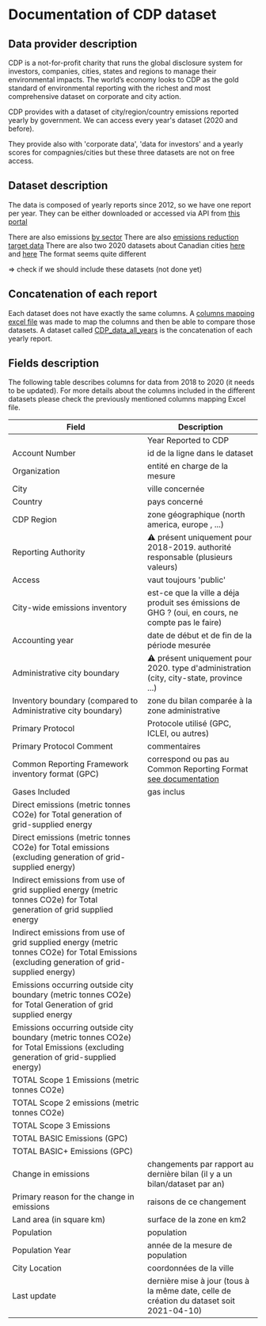 # Documentation of CDP dataset

## Data provider description


CDP is a not-for-profit charity that runs the global disclosure system for investors, companies, cities, states and regions to manage their environmental impacts. The world’s economy looks to CDP as the gold standard of environmental reporting with the richest and most comprehensive dataset on corporate and city action.

CDP provides with a dataset of city/region/country emissions reported yearly by government. We can access every year's dataset (2020 and before).

They provide also with 'corporate data', 'data for investors' and a yearly scores for compagnies/cities but these three datasets are not on free access.

## Dataset description

The data is composed of yearly reports since 2012, so we have one report per year.
They can be either downloaded or accessed via API from [this portal](https://data.cdp.net/)



There are also emissions [by sector](https://data.cdp.net/Emissions/2017-Cities-GPC-Inventory-Data/m9dr-uyqa)
There are also [emissions reduction target data](https://data.cdp.net/Emissions/2016-Cities-Emissions-Reduction-Targets/g6yr-2gzv)
There are also two 2020 datasets about Canadian cities [here](https://data.cdp.net/Emissions/2020-Canadian-Cities-Emissions-CRF-Format-/muuq-k63v) and [here](https://data.cdp.net/Emissions/2020-Canadian-Cities-Emissions-GPC-Format-/j9gw-nwjy)
The format seems quite different

=> check if we should include these datasets (not done yet)

## Concatenation of each report

Each dataset does not have exactly the same columns. A [columns mapping excel file]("https://github.com/OpenGeoScales/ogs-data-exploration/blob/cdp/data/ghg-emissions/cdp/columns_mapping.xls") was made to map the columns and then be able to compare those datasets.
A dataset called [CDP_data_all_years]("https://github.com/OpenGeoScales/ogs-data-exploration/blob/cdp/data/ghg-emissions/cdp/CDP_data_all_years.csv") is the concatenation of each yearly report.

## Fields description


The following table describes columns for data from 2018 to 2020 (it needs to be updated). For more details about the columns included in the different datasets please check the previously mentioned columns mapping Excel file.

| Field | Description |
|-------|-------------|
|| Year Reported to CDP | année du rapport |
| Account Number | id de la ligne dans le dataset |
| Organization | entité en charge de la mesure |
| City | ville concernée |
| Country | pays concerné |
| CDP Region | zone géographique (north america, europe , ...) |
| Reporting Authority | ⚠️ présent uniquement pour 2018-2019. authorité responsable (plusieurs valeurs) |
| Access | vaut toujours 'public' |
| City-wide emissions inventory | est-ce que la ville a déja produit ses émissions de GHG ? (oui, en cours, ne compte pas le faire) |
| Accounting year | date de début et de fin de la période mesurée |
| Administrative city boundary | ⚠️ présent uniquement pour 2020. type d'administration (city, city-state, province ...) |
| Inventory boundary (compared to Administrative city boundary) | zone du bilan comparée à la zone administrative |
| Primary Protocol | Protocole utilisé (GPC, ICLEI, ou autres) |
| Primary Protocol Comment | commentaires |
| Common Reporting Framework inventory format (GPC) | correspond ou pas au Common Reporting Format [see documentation](https://www.ghgprotocol.org/sites/default/files/ghgp/standards/GHGP_GPC_0.pdf) |
| Gases Included | gas inclus |
| Direct emissions (metric tonnes CO2e) for Total generation of grid-supplied energy |  |
| Direct emissions (metric tonnes CO2e) for Total emissions (excluding generation of grid-supplied energy) |  |
| Indirect emissions from use of grid supplied energy (metric tonnes CO2e) for Total generation of grid supplied energy |  |
| Indirect emissions from use of grid supplied energy (metric tonnes CO2e) for Total Emissions (excluding generation of grid-supplied energy) |  |
| Emissions occurring outside city boundary (metric tonnes CO2e) for Total Generation of grid supplied energy |  |
| Emissions occurring outside city boundary (metric tonnes CO2e) for Total Emissions (excluding generation of grid-supplied energy) |  |
| TOTAL Scope 1 Emissions (metric tonnes CO2e) |  |
| TOTAL Scope 2 emissions (metric tonnes CO2e) |  |
| TOTAL Scope 3 Emissions |  |
| TOTAL BASIC Emissions (GPC) |  |
| TOTAL BASIC+ Emissions (GPC) |  |
| Change in emissions | changements par rapport au dernière bilan (il y a un bilan/dataset par an) |
| Primary reason for the change in emissions | raisons de ce changement |
| Land area (in square km) | surface de la zone en km2 |
| Population | population |
| Population Year | année de la mesure de population |
| City Location | coordonnées de la ville |
| Last update | dernière mise à jour (tous à la même date, celle de création du dataset soit 2021-04-10) |


